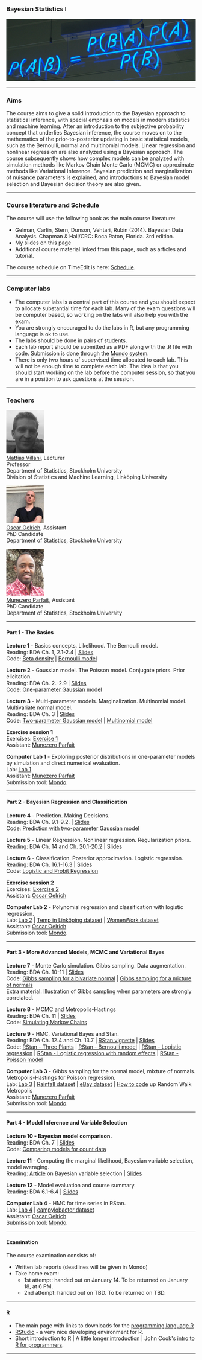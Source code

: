 <!-- font: frutiger -->

### Bayesian Statistics I

![](https://github.com/mattiasvillani/BayesLearnCourse/raw/master/Slides/Images/BayesTheoremNeon.jpg "Bayesian Learning")

---

### Aims

The course aims to give a solid introduction to the Bayesian approach to statistical inference, with special emphasis on models in modern statistics and machine learning. After an introduction to the subjective probability concept that underlies Bayesian inference, the course moves on to the mathematics of the prior-to-posterior updating in basic statistical models, such as the Bernoulli, normal and multinomial models. Linear regression and nonlinear regression are also analyzed using a Bayesian approach. The course subsequently shows how complex models can be analyzed with simulation methods like Markov Chain Monte Carlo (MCMC) or approximate methods like Variational Inference. Bayesian prediction and marginalization of nuisance parameters is explained, and introductions to Bayesian model selection and Bayesian decision theory are also given.

---

### Course literature and Schedule

The course will use the following book as the main course literature:

* Gelman, Carlin, Stern, Dunson, Vehtari, Rubin (2014).
Bayesian Data Analysis. Chapman & Hall/CRC: Boca Raton, Florida. 3rd edition.
* My slides on this page
* Additional course material linked from this page, such as articles and tutorial.

The course schedule on TimeEdit is here: [Schedule](https://cloud.timeedit.net/su/web/stud1/ri157XQQ684Z50Qv17043gZ6y1Y7006Q5Y65Y3.html).

---

### Computer labs

* The computer labs is a central part of this course and you should expect to allocate substantial time for each lab. Many of the exam questions will be computer based, so working on the labs will also help you with the exam.
* You are strongly encouraged to do the labs in R, but any programming language is ok to use.
* The labs should be done in pairs of students. 
* Each lab report should be submitted as a PDF along with the .R file with code. Submission is done through the [Mondo system](https://mondo.su.se/portal/site/39bc4842-de2a-463b-838c-4e25ba04ea80/page/2b6b510b-6580-40bc-b0d8-3fe4da0e2329).
* There is only two hours of supervised time allocated to each lab. This will not be enough time to complete each lab. The idea is that you should start working on the lab before the computer session, so that you are in a position to ask questions at the session.

---

### Teachers

<img src="Misc/VillaniFotoMindre.jpg" width="100">\
[Mattias Villani](https://mattiasvillani.com), Lecturer \
Professor \
Department of Statistics, Stockholm University \
Division of Statistics and Machine Learning, Linköping University 

<img src="Misc/Oscar.jpg" width="100">\
[Oscar Oelrich](https://www.su.se/english/profiles/ooelr-1.342298), Assistant \
PhD Candidate \
Department of Statistics, Stockholm University

<img src="Misc/Parfait.png" width="100">\
[Munezero Parfait](https://www.su.se/english/profiles/pmune-1.218608), Assistant \
PhD Candidate \
Department of Statistics, Stockholm University 

---

#### Part 1 - The Basics
**Lecture 1** - Basics concepts. Likelihood. The Bernoulli model.\
Reading: BDA Ch. 1, 2.1-2.4 |  [Slides](https://github.com/mattiasvillani/BayesLearnCourse/raw/master/Slides/BayesLearnL1.pdf) \
Code: [Beta density](https://github.com/mattiasvillani/BayesLearnCourse/raw/master/Code/ManipBeta.R) | [Bernoulli model](https://github.com/mattiasvillani/BayesLearnCourse/raw/master/Code/PriorPosteriorManipBern.R)

**Lecture 2** - Gaussian model. The Poisson model. Conjugate priors. Prior elicitation.\
Reading: BDA Ch. 2.-2.9 | [Slides](https://github.com/mattiasvillani/BayesLearnCourse/raw/master/Slides/BayesLearnL2.pdf) \
Code: [One-parameter Gaussian model](https://github.com/mattiasvillani/BayesLearnCourse/raw/master/Code/PriorPosteriorManipNormal.R)

**Lecture 3** - Multi-parameter models. Marginalization. Multinomial model. Multivariate normal model.\
Reading: BDA Ch. 3 | [Slides](https://github.com/mattiasvillani/BayesLearnCourse/raw/master/Slides/BayesLearnL3.pdf) \
Code: [Two-parameter Gaussian model](https://github.com/mattiasvillani/BayesLearnCourse/raw/master/Code/NormalNonInfoPrior.R) | [Multinomial model](https://github.com/mattiasvillani/BayesLearnCourse/raw/master/Code/DirichletSampling.R)

**Exercise session 1** \
Exercises: [Exercise 1](https://github.com/mattiasvillani/BayesLearnCourse/raw/master/MathExercises/BLExercise1.pdf) \
Assistant: [Munezero Parfait](https://www.su.se/english/profiles/pmune-1.218608) 

**Computer Lab 1** - Exploring posterior distributions in one-parameter models by simulation and direct numerical evaluation.\
Lab: [Lab 1](https://github.com/mattiasvillani/BayesLearnCourse/raw/master/Labs/Lab1.pdf) \
Assistant: [Munezero Parfait](https://www.su.se/english/profiles/pmune-1.218608) \
Submission tool: [Mondo](https://mondo.su.se/portal/site/39bc4842-de2a-463b-838c-4e25ba04ea80/page/2b6b510b-6580-40bc-b0d8-3fe4da0e2329).

---

#### Part 2 - Bayesian Regression and Classification
**Lecture 4** - Prediction. Making Decisions.\
Reading: BDA Ch. 9.1-9.2. | [Slides](https://github.com/mattiasvillani/BayesLearnCourse/raw/master/Slides/BayesLearnL4.pdf) \
Code: [Prediction with two-parameter Gaussian model](https://github.com/mattiasvillani/BayesLearnCourse/raw/master/Code/PostAndPredIIDNormalNonInfoPrior.R)

**Lecture 5** - Linear Regression. Nonlinear regression. Regularization priors.\
Reading: BDA Ch. 14 and Ch. 20.1-20.2 | [Slides](https://github.com/mattiasvillani/BayesLearnCourse/raw/master/Slides/BayesLearnL5.pdf)  

**Lecture 6** - Classification. Posterior approximation. Logistic regression.\
Reading: BDA Ch. 16.1-16.3 | [Slides](https://github.com/mattiasvillani/BayesLearnCourse/raw/master/Slides/BayesLearnL6.pdf) \
Code: [Logistic and Probit Regression](https://github.com/mattiasvillani/BayesLearnCourse/raw/master/Code/MainOptimizeSpam.zip)

**Exercise session 2** \
Exercises: [Exercise 2](https://github.com/mattiasvillani/BayesLearnCourse/raw/master/MathExercises/BLExercise2.pdf) \
Assistant: [Oscar Oelrich](https://www.su.se/english/profiles/ooelr-1.342298)

**Computer Lab 2** - Polynomial regression and classification with logistic regression.\
Lab: [Lab 2](https://github.com/mattiasvillani/BayesLearnCourse/raw/master/Labs/Lab2.pdf) | [Temp in Linköping dataset](https://github.com/mattiasvillani/BayesLearnCourse/raw/master/Labs/TempLinkoping.txt) | [WomenWork dataset](https://github.com/mattiasvillani/BayesLearnCourse/raw/master/Labs/WomenWork.dat)\
Assistant: [Oscar Oelrich](https://www.su.se/english/profiles/ooelr-1.342298) \
Submission tool: [Mondo](https://mondo.su.se/portal/site/39bc4842-de2a-463b-838c-4e25ba04ea80/page/2b6b510b-6580-40bc-b0d8-3fe4da0e2329).

---

#### Part 3 - More Advanced Models, MCMC and Variational Bayes
**Lecture 7** - Monte Carlo simulation. Gibbs sampling. Data augmentation. \
Reading: BDA Ch. 10-11 | [Slides](https://github.com/mattiasvillani/BayesLearnCourse/raw/master/Slides/BayesLearnL7.pdf) \
Code: [Gibbs sampling for a bivariate normal](https://github.com/mattiasvillani/BayesLearnCourse/raw/master/Code/GibbsBivariateNormal.R) | [Gibbs sampling for a mixture of normals](https://github.com/mattiasvillani/BayesLearnCourse/raw/master/Code/NormalMixtureGibbs.R) \
Extra material: [Illustration](https://www.youtube.com/watch?v=iLKR9tCiwvA) of Gibbs sampling when parameters are strongly correlated.

**Lecture 8** - MCMC and Metropolis-Hastings \
Reading: BDA Ch. 11 | [Slides](https://github.com/mattiasvillani/BayesLearnCourse/raw/master/Slides/BayesLearnL8.pdf) \
Code: [Simulating Markov Chains](https://github.com/mattiasvillani/BayesLearnCourse/raw/master/Code/SimulateDiscreteMarkovChain.R)

**Lecture 9** - HMC, Variational Bayes and Stan. \
Reading: BDA Ch. 12.4 and Ch. 13.7 | [RStan vignette](https://cran.r-project.org/web/packages/rstan/vignettes/rstan.html) | [Slides](https://github.com/mattiasvillani/BayesLearnCourse/raw/master/Slides/BayesLearnL9.pdf) \
Code: [RStan - Three Plants](https://github.com/mattiasvillani/BayesLearnCourse/raw/master/Code/RStanCode/Code/ThreePlants.R) | [RStan - Bernoulli model](https://github.com/mattiasvillani/BayesLearnCourse/raw/master/Code/RStanCode/Code/BernBetaRStan.R) | [RStan - Logistic regression](https://github.com/mattiasvillani/BayesLearnCourse/raw/master/Code/RStanCode/Code/LogisticRegRStan.R) | [RStan - Logistic regression with random effects](https://github.com/mattiasvillani/BayesLearnCourse/raw/master/Code/RStanCode/Code/LogisticRegRandEffectsRStan.R) | [RStan - Poisson model](https://github.com/mattiasvillani/BayesLearnCourse/raw/master/Code/RStanCode/Code/RoachesPoissonRStan.R)

**Computer Lab 3** - Gibbs sampling for the normal model, mixture of normals. Metropolis-Hastings for Poisson regression. \
Lab: [Lab 3](https://github.com/mattiasvillani/BayesLearnCourse/raw/master/Labs/Lab3.pdf) | [Rainfall dataset](https://github.com/mattiasvillani/BayesLearnCourse/raw/master/Labs/rainfall.dat) | [eBay dataset](https://github.com/mattiasvillani/BayesLearnCourse/raw/master/Labs/eBayNumberOfBidderData.dat) | [How to code](https://github.com/mattiasvillani/BayesLearnCourse/raw/master/Labs/HowToCodeRWM.pdf) up Random Walk Metropolis \
Assistant: [Munezero Parfait](https://www.su.se/english/profiles/pmune-1.218608) \
Submission tool: [Mondo](https://mondo.su.se/portal/site/39bc4842-de2a-463b-838c-4e25ba04ea80/page/2b6b510b-6580-40bc-b0d8-3fe4da0e2329).

---

#### Part 4 - Model Inference and Variable Selection
**Lecture 10 - Bayesian model comparison.**\
Reading: BDA Ch. 7 | [Slides](https://github.com/mattiasvillani/BayesLearnCourse/raw/master/Slides/BayesLearnL10.pdf) \
Code: [Comparing models for count data](https://github.com/mattiasvillani/BayesLearnCourse/raw/master/Code/MainGeoVsPois.R) 

**Lecture 11** - Computing the marginal likelihood, Bayesian variable selection, model averaging.\
Reading: [Article](http://www-stat.wharton.upenn.edu/~edgeorge/Research_papers/GeorgeMcCulloch97.pdf) on Bayesian variable selection | [Slides](https://github.com/mattiasvillani/BayesLearnCourse/raw/master/Slides/BayesLearnL11.pdf) 

**Lecture 12** - Model evaluation and course summary.\
Reading: BDA 6.1-6.4 | [Slides](https://github.com/mattiasvillani/BayesLearnCourse/raw/master/Slides/BayesLearnL12.pdf) 

**Computer Lab 4** - HMC for time series in RStan.\
Lab: [Lab 4](https://github.com/mattiasvillani/BayesLearnCourse/raw/master/Labs/Lab4.pdf) | [campylobacter dataset](https://github.com/mattiasvillani/BayesLearnCourse/raw/master/Labs/campy.dat)\
Assistant: [Oscar Oelrich](https://www.su.se/english/profiles/ooelr-1.342298) \
Submission tool: [Mondo](https://mondo.su.se/portal/site/39bc4842-de2a-463b-838c-4e25ba04ea80/page/2b6b510b-6580-40bc-b0d8-3fe4da0e2329).

---

#### Examination

The course examination consists of:

* Written lab reports (deadlines will be given in Mondo)
* Take home exam:
    - 1st attempt: handed out on January 14. To be returned on January 18, at 6 PM.
    - 2nd attempt: handed out on TBD. To be returned on TBD.
    
    
---

#### R

* The main page with links to downloads for the [programming language R](https://www.r-project.org/)
* [RStudio](https://www.rstudio.com/) - a very nice developing environment for R.
* Short introduction to R | A little [longer introduction](https://cran.r-project.org/doc/manuals/r-release/R-intro.pdf) | John Cook's [intro to R for programmers](https://www.johndcook.com/blog/r_language_for_programmers/).
    
    
---
